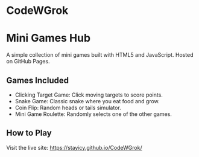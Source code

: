 # CodeWGrok
# Mini Games Hub

A simple collection of mini games built with HTML5 and JavaScript. Hosted on GitHub Pages.

## Games Included
- Clicking Target Game: Click moving targets to score points.
- Snake Game: Classic snake where you eat food and grow.
- Coin Flip: Random heads or tails simulator.
- Mini Game Roulette: Randomly selects one of the other games.

## How to Play
Visit the live site: https://stayicy.github.io/CodeWGrok/

